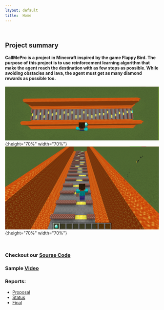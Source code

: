 ```yaml
---
layout: default
title:  Home
---
```

<br />

## Project summary

#### CallMePro is a project in Minecraft inspired by the game Flappy Bird. The purpose of this project is to use reinforcement learning algorithm that make the agent reach the destination with as few steps as possible. While avoiding obstacles and lava, the agent must get as many diamond rewards as possible too. 

![1](1.png){:height="70%" width="70%"}
![2](2.png){:height="70%" width="70%"}

<br />

### Checkout our [Sourse Code](https://github.com/Markmzy/CallMePro)<br>
### Sample [Video](https://www.youtube.com/watch?v=gO7Sl99GDOo)

### Reports:
- [Proposal](proposal.html)
- [Status](status.html)
- [Final](final.html)


